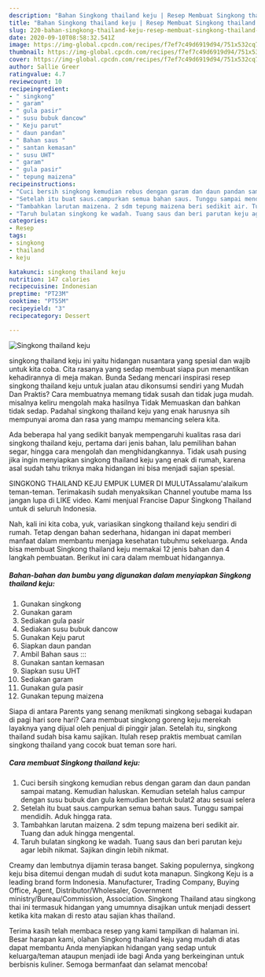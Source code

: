 ```yaml
---
description: "Bahan Singkong thailand keju | Resep Membuat Singkong thailand keju Yang Menggugah Selera"
title: "Bahan Singkong thailand keju | Resep Membuat Singkong thailand keju Yang Menggugah Selera"
slug: 220-bahan-singkong-thailand-keju-resep-membuat-singkong-thailand-keju-yang-menggugah-selera
date: 2020-09-10T08:58:32.541Z
image: https://img-global.cpcdn.com/recipes/f7ef7c49d6919d94/751x532cq70/singkong-thailand-keju-foto-resep-utama.jpg
thumbnail: https://img-global.cpcdn.com/recipes/f7ef7c49d6919d94/751x532cq70/singkong-thailand-keju-foto-resep-utama.jpg
cover: https://img-global.cpcdn.com/recipes/f7ef7c49d6919d94/751x532cq70/singkong-thailand-keju-foto-resep-utama.jpg
author: Sallie Greer
ratingvalue: 4.7
reviewcount: 10
recipeingredient:
- " singkong"
- " garam"
- " gula pasir"
- " susu bubuk dancow"
- " Keju parut"
- " daun pandan"
- " Bahan saus "
- " santan kemasan"
- " susu UHT"
- " garam"
- " gula pasir"
- " tepung maizena"
recipeinstructions:
- "Cuci bersih singkong kemudian rebus dengan garam dan daun pandan sampai matang. Kemudian haluskan. Kemudian setelah halus campur dengan susu bubuk dan gula kemudian bentuk bulat2 atau sesuai selera"
- "Setelah itu buat saus.campurkan semua bahan saus. Tunggu sampai mendidih. Aduk hingga rata."
- "Tambahkan larutan maizena. 2 sdm tepung maizena beri sedikit air. Tuang dan aduk hingga mengental."
- "Taruh bulatan singkong ke wadah. Tuang saus dan beri parutan keju agar lebih nikmat. Sajikan dingin lebih nikmat."
categories:
- Resep
tags:
- singkong
- thailand
- keju

katakunci: singkong thailand keju 
nutrition: 147 calories
recipecuisine: Indonesian
preptime: "PT23M"
cooktime: "PT55M"
recipeyield: "3"
recipecategory: Dessert

---
```



![Singkong thailand keju](https://img-global.cpcdn.com/recipes/f7ef7c49d6919d94/751x532cq70/singkong-thailand-keju-foto-resep-utama.jpg)


singkong thailand keju ini yaitu hidangan nusantara yang spesial dan wajib untuk kita coba. Cita rasanya yang sedap membuat siapa pun menantikan kehadirannya di meja makan.
Bunda Sedang mencari inspirasi resep singkong thailand keju untuk jualan atau dikonsumsi sendiri yang Mudah Dan Praktis? Cara membuatnya memang tidak susah dan tidak juga mudah. misalnya keliru mengolah maka hasilnya Tidak Memuaskan dan bahkan tidak sedap. Padahal singkong thailand keju yang enak harusnya sih mempunyai aroma dan rasa yang mampu memancing selera kita.

Ada beberapa hal yang sedikit banyak mempengaruhi kualitas rasa dari singkong thailand keju, pertama dari jenis bahan, lalu pemilihan bahan segar, hingga cara mengolah dan menghidangkannya. Tidak usah pusing jika ingin menyiapkan singkong thailand keju yang enak di rumah, karena asal sudah tahu triknya maka hidangan ini bisa menjadi sajian spesial.

SINGKONG THAILAND KEJU EMPUK LUMER DI MULUTAssalamu&#39;alaikum teman-teman. Terimakasih sudah menyaksikan Channel youtube mama Iss jangan lupa di LIKE video. Kami menjual Francise Dapur Singkong Thailand untuk di seluruh Indonesia.


Nah, kali ini kita coba, yuk, variasikan singkong thailand keju sendiri di rumah. Tetap dengan bahan sederhana, hidangan ini dapat memberi manfaat dalam membantu menjaga kesehatan tubuhmu sekeluarga. Anda bisa membuat Singkong thailand keju memakai 12 jenis bahan dan 4 langkah pembuatan. Berikut ini cara dalam membuat hidangannya.

<!--inarticleads1-->

##### Bahan-bahan dan bumbu yang digunakan dalam menyiapkan Singkong thailand keju:

1. Gunakan  singkong
1. Gunakan  garam
1. Sediakan  gula pasir
1. Sediakan  susu bubuk dancow
1. Gunakan  Keju parut
1. Siapkan  daun pandan
1. Ambil  Bahan saus :::
1. Gunakan  santan kemasan
1. Siapkan  susu UHT
1. Sediakan  garam
1. Gunakan  gula pasir
1. Gunakan  tepung maizena


Siapa di antara Parents yang senang menikmati singkong sebagai kudapan di pagi hari sore hari? Cara membuat singkong goreng keju merekah layaknya yang dijual oleh penjual di pinggir jalan. Setelah itu, singkong thailand sudah bisa kamu sajikan. Itulah resep praktis membuat camilan singkong thailand yang cocok buat teman sore hari. 

<!--inarticleads2-->

##### Cara membuat Singkong thailand keju:

1. Cuci bersih singkong kemudian rebus dengan garam dan daun pandan sampai matang. Kemudian haluskan. Kemudian setelah halus campur dengan susu bubuk dan gula kemudian bentuk bulat2 atau sesuai selera
1. Setelah itu buat saus.campurkan semua bahan saus. Tunggu sampai mendidih. Aduk hingga rata.
1. Tambahkan larutan maizena. 2 sdm tepung maizena beri sedikit air. Tuang dan aduk hingga mengental.
1. Taruh bulatan singkong ke wadah. Tuang saus dan beri parutan keju agar lebih nikmat. Sajikan dingin lebih nikmat.


Creamy dan lembutnya dijamin terasa banget. Saking populernya, singkong keju bisa ditemui dengan mudah di sudut kota manapun. Singkong Keju is a leading brand form Indonesia. Manufacturer, Trading Company, Buying Office, Agent, Distributor/Wholesaler, Government ministry/Bureau/Commission, Association. Singkong Thailand atau singkong thai ini termasuk hidangan yang umumnya disajikan untuk menjadi dessert ketika kita makan di resto atau sajian khas thailand. 

Terima kasih telah membaca resep yang kami tampilkan di halaman ini. Besar harapan kami, olahan Singkong thailand keju yang mudah di atas dapat membantu Anda menyiapkan hidangan yang sedap untuk keluarga/teman ataupun menjadi ide bagi Anda yang berkeinginan untuk berbisnis kuliner. Semoga bermanfaat dan selamat mencoba!

